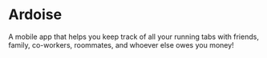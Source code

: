 # Ardoise
A mobile app that helps you keep track of all your running tabs with friends, family, co-workers, roommates, and whoever else owes you money!
